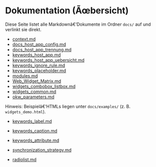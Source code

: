 ﻿# Dokumentation (Ãœbersicht)

Diese Seite listet alle Markdownâ€‘Dokumente im Ordner `docs/` auf und verlinkt sie direkt.

- [context.md](context.md)
- [docs_host_app_config.md](docs_host_app_config.md)
- [docs_host_app_trennung.md](docs_host_app_trennung.md)
- [keywords_host_app.md](keywords_host_app.md)
- [keywords_host_app_uebersicht.md](keywords_host_app_uebersicht.md)
- [keywords_ignore_rule.md](keywords_ignore_rule.md)
- [keywords_placeholder.md](keywords_placeholder.md)
- [modules.md](modules.md)
- [Web_Widget_Matrix.md](Web_Widget_Matrix.md)
- [widgets_combobox_listbox.md](widgets_combobox_listbox.md)
- [widgets_common.md](widgets_common.md)
- [okw_parameters.md](okw_parameters.md)

Hinweis: Beispielâ€‘HTMLs liegen unter `docs/examples/` (z. B. `widgets_demo.html`).


- [keywords_label.md](keywords_label.md)

- [keywords_caption.md](keywords_caption.md)

- [keywords_attribute.md](keywords_attribute.md)
- [synchronization_strategy.md](synchronization_strategy.md)

- [radiolist.md](radiolist.md)
